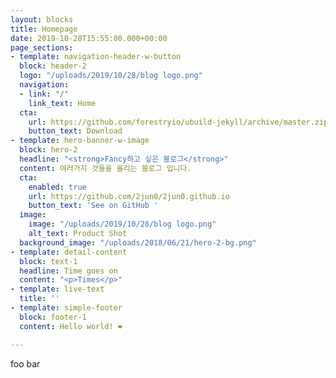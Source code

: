 ```yaml
---
layout: blocks
title: Homepage
date: 2019-10-28T15:55:00.000+00:00
page_sections:
- template: navigation-header-w-button
  block: header-2
  logo: "/uploads/2019/10/28/blog logo.png"
  navigation:
  - link: "/"
    link_text: Home
  cta:
    url: https://github.com/forestryio/ubuild-jekyll/archive/master.zip
    button_text: Download
- template: hero-banner-w-image
  block: hero-2
  headline: "<strong>Fancy하고 싶은 블로그</strong>"
  content: 여러가지 것들을 올리는 블로그 입니다.
  cta:
    enabled: true
    url: https://github.com/2jun0/2jun0.github.io
    button_text: 'See on GitHub '
  image:
    image: "/uploads/2019/10/28/blog logo.png"
    alt_text: Product Shot
  background_image: "/uploads/2018/06/21/hero-2-bg.png"
- template: detail-content
  block: text-1
  headline: Time goes on
  content: "<p>Times</p>"
- template: live-text
  title: ''
- template: simple-footer
  block: footer-1
  content: Hello world! ❤︎

---
```

foo bar